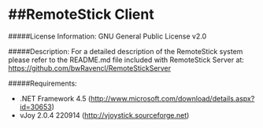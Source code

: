 ##RemoteStick Client
==================

#####License Information:
GNU General Public License v2.0

#####Description:
For a detailed description of the RemoteStick system please refer to the README.md file included with RemoteStick Server at: https://github.com/bwRavencl/RemoteStickServer

#####Requirements:
- .NET Framework 4.5 (http://www.microsoft.com/download/details.aspx?id=30653)
- vJoy 2.0.4 220914 (http://vjoystick.sourceforge.net)
